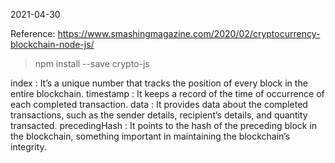 2021-04-30

Reference: https://www.smashingmagazine.com/2020/02/cryptocurrency-blockchain-node-js/

> npm install --save crypto-js

index	        :   It’s a unique number that tracks the position of every block in the entire blockchain.
timestamp	    :   It keeps a record of the time of occurrence of each completed transaction.
data	        :   It provides data about the completed transactions, such as the sender details, recipient’s details, and quantity transacted.
precedingHash	:   It points to the hash of the preceding block in the blockchain, something important in maintaining the blockchain’s integrity.